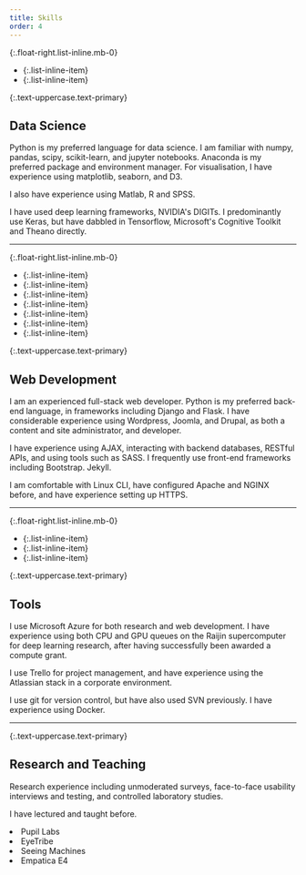 ```yaml
---
title: Skills
order: 4
---
```

{:.float-right.list-inline.mb-0}
* {:.list-inline-item}<i class="fab fa-python fa-2x"></i>
* {:.list-inline-item}<i class="fab fa-js fa-2x"></i>

{:.text-uppercase.text-primary}
## Data Science

Python is my preferred language for data science. I am familiar with numpy, pandas, scipy, scikit-learn, and jupyter notebooks. Anaconda is my preferred package and environment manager. For visualisation, I have experience using matplotlib, seaborn, and D3.

I also have experience using Matlab, R and SPSS.

I have used deep learning frameworks, NVIDIA's DIGITs. I predominantly use Keras, but have dabbled in Tensorflow, Microsoft's Cognitive Toolkit and Theano directly.

<hr class="w-50">

{:.float-right.list-inline.mb-0}
* {:.list-inline-item}<i class="fab fa-html5 fa-2x"></i>
* {:.list-inline-item}<i class="fab fa-css3-alt fa-2x"></i>
* {:.list-inline-item}<i class="fab fa-js fa-2x"></i>
* {:.list-inline-item}<i class="fab fa-sass fa-2x"></i>
* {:.list-inline-item}<i class="fab fa-node-js fa-2x"></i>
* {:.list-inline-item}<i class="fab fa-wordpress fa-2x"></i>
* {:.list-inline-item}<i class="fab fa-drupal fa-2x"></i>

{:.text-uppercase.text-primary}
## Web Development

I am an experienced full-stack web developer. Python is my preferred back-end language, in frameworks including Django and Flask. I have considerable experience using Wordpress, Joomla, and Drupal, as both a content and site administrator, and developer.

I have experience using AJAX, interacting with backend databases, RESTful APIs, and using tools such as SASS. I frequently use front-end frameworks including Bootstrap. Jekyll.

I am comfortable with Linux CLI, have configured Apache and NGINX before, and have experience setting up HTTPS.

<hr class="w-50">

{:.float-right.list-inline.mb-0}
* {:.list-inline-item}<i class="fab fa-trello fa-2x"></i>
* {:.list-inline-item}<i class="fab fa-docker fa-2x"></i>
* {:.list-inline-item}<i class="fab fa-git fa-2x"></i>

{:.text-uppercase.text-primary}
## Tools

I use Microsoft Azure for both research and web development. I have experience using both CPU and GPU queues on the Raijin supercomputer for deep learning research, after having successfully been awarded a compute grant.

I use Trello for project management, and have experience using the Atlassian stack in a corporate environment.

I use git for version control, but have also used SVN previously. I have experience using Docker.

<hr class="w-50">

{:.text-uppercase.text-primary}
## Research and Teaching

Research experience including unmoderated surveys, face-to-face usability interviews and testing, and controlled laboratory studies.

I have lectured and taught before.

<li>Pupil Labs</li>
<li>EyeTribe</li>
<li>Seeing Machines</li>
<li>Empatica E4</li>